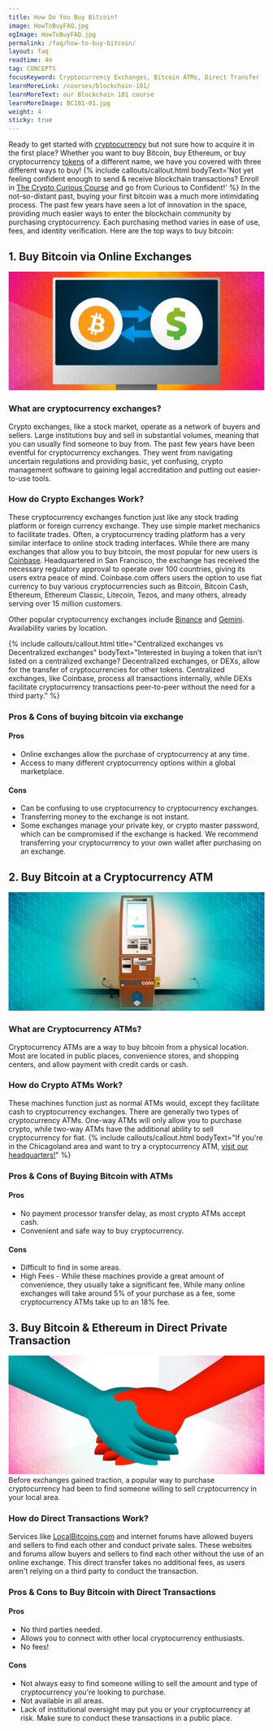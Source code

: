 ```yaml
---
title: How Do You Buy Bitcoin?
image: HowToBuyFAQ.jpg
ogImage: HowToBuyFAQ.jpg
permalink: /faq/how-to-buy-bitcoin/
layout: faq
readtime: 4m
tag: CONCEPTS
focusKeyword: Cryptocurrency Exchanges, Bitcoin ATMs, Direct Transfer
learnMoreLink: /courses/blockchain-101/
learnMoreText: our Blockchain 101 course
learnMoreImage: BC101-01.jpg
weight: 4
sticky: true
---
```

<span>Ready to get started with <a href="/faq/what-is-cryptocurrency/" target="_blank">cryptocurrency</a> but not sure how to acquire it in the first place? Whether you want to buy Bitcoin, buy Ethereum, or buy cryptocurrency <a href="/faq/coins-vs-tokens/" target="_blank">tokens</a> of a different name, we have you covered with three different ways to buy!</span>
{% include callouts/callout.html
    bodyText='Not yet feeling confident enough to send & receive blockchain transactions? Enroll in <a href="/crypto-curious/" target="_blank">The Crypto Curious Course</a> and go from Curious to Confident!'
%}
<span>In the not-so-distant past, buying your first bitcoin was a much more intimidating process. The past few years have seen a lot of innovation in the space, providing much easier ways to enter the blockchain community by purchasing cryptocurrency. Each purchasing method varies in ease of use, fees, and identity verification. Here are the top ways to buy bitcoin:</span>

<h2>1. Buy Bitcoin via Online Exchanges</h2>
<img src="/assets/img/Exchanges.jpg" alt="how to buy bitcoin via online exchanges" title="Buying bitcoin on an exchange">
<h3>What are cryptocurrency exchanges?</h3> 
<span>Crypto exchanges, like a stock market, operate as a network of buyers and sellers. Large institutions buy and sell in substantial volumes, meaning that you can usually find someone to buy from.</span>
<span>The past few years have been eventful for cryptocurrency exchanges. They went from navigating uncertain regulations and providing basic, yet confusing, crypto management software to gaining legal accreditation and putting out easier-to-use tools.</span>
<h3>How do Crypto Exchanges Work?</h3>
<span>These cryptocurrency exchanges function just like any stock trading platform or foreign currency exchange. They use simple market mechanics to facilitate trades. Often, a cryptocurrency trading platform has a very similar interface to online stock trading interfaces.</span>
<span>While there are many exchanges that allow you to buy bitcoin, the most popular for new users is <a href="https://www.coinbase.com/" target="_blank">Coinbase</a>. Headquartered in San Francisco, the exchange has received the necessary regulatory approval to operate over 100 countries, giving its users extra peace of mind. Coinbase.com offers users the option to use fiat currency to buy various cryptocurrencies such as Bitcoin, Bitcoin Cash, Ethereum, Ethereum Classic, Litecoin, Tezos, and many others, already serving over 15 million customers.</span>  

<span>Other popular cryptocurrency exchanges include <a href="https://www.binance.com/" target="_blank">Binance</a> and <a href="https://gemini.com/" target="_blank">Gemini</a>. Availability varies by location.</span>

{% include callouts/callout.html
    title="Centralized exchanges vs Decentralized exchanges"
    bodyText="Interested in buying a token that isn’t listed on a centralized exchange? Decentralized exchanges, or DEXs, allow for the transfer of cryptocurrencies for other tokens. Centralized exchanges, like Coinbase, process all transactions internally, while DEXs facilitate cryptocurrency transactions peer-to-peer without the need for a third party."
%}
<h3>Pros & Cons of buying bitcoin via exchange</h3>
<h4>Pros</h4>
<ul>
  <li>Online exchanges allow the purchase of cryptocurrency at any time.</li>
  <li>Access to many different cryptocurrency options within a global marketplace.</li>
</ul>
<h4>Cons</h4>
<ul>
  <li>Can be confusing to use cryptocurrency to cryptocurrency exchanges.</li>
  <li>Transferring money to the exchange is not instant.</li>
  <li>Some exchanges manage your private key, or crypto master password, which can be compromised if the exchange is hacked. We recommend transferring your cryptocurrency to your own wallet after purchasing on an exchange.</li>
</ul>
<h2>2. Buy Bitcoin at a Cryptocurrency ATM</h2>
<img src="/assets/img/cryptoATM.jpg" alt="How to buy bitcoin at a Cryptocurrency ATM" title="A RockItCoin ATM">
<h3>What are Cryptocurrency ATMs?</h3>
<span>Cryptocurrency ATMs are a way to buy bitcoin from a physical location. Most are located in public places, convenience stores, and shopping centers, and allow payment with credit cards or cash.</span>
<h3>How do Crypto ATMs Work?</h3>
<span>These machines function just as normal ATMs would, except they facilitate cash to cryptocurrency exchanges. There are generally two types of cryptocurrency ATMs. One-way ATMs will only allow you to purchase crypto, while two-way ATMs have the additional ability to sell cryptocurrency for fiat.</span>
{% include callouts/callout.html
    bodyText="If you're in the Chicagoland area and want to try a cryptocurrency ATM, <a href='/contact-us/' target='_blank'>visit our headquarters!</a>"
%}
<h3>Pros & Cons of Buying Bitcoin with ATMs</h3>
<h4>Pros</h4>
<ul>
  <li>No payment processor transfer delay, as most crypto ATMs accept cash.</li>
  <li>Convenient and safe way to buy cryptocurrency.</li>
</ul>
<h4>Cons</h4>
<ul>
  <li>Difficult to find in some areas.</li>
  <li>High Fees - While these machines provide a great amount of convenience, they usually take a significant fee. While many online exchanges will take around 5% of your purchase as a fee, some cryptocurrency ATMs take up to an 18% fee.</li>
</ul>
<h2>3. Buy Bitcoin & Ethereum in Direct Private Transaction</h2>
<img src="/assets/img/PrivateTransaction.jpg" alt="How to buy bitcoin, ethereum and other crypto in a direct private transaction" title="Buying crypto in a private transaction">
<span>Before exchanges gained traction, a popular way to purchase cryptocurrency had been to find someone willing to sell cryptocurrency in your local area.</span>
<h3>How do Direct Transactions Work?</h3>
<span>Services like <a href="https://localbitcoins.com/" target="_blank">LocalBitcoins.com</a> and internet forums have allowed buyers and sellers to find each other and conduct private sales. These websites and forums allow buyers and sellers to find each other without the use of an online exchange. This direct transfer takes no additional fees, as users aren't relying on a third party to conduct the transaction.</span>
<h3>Pros & Cons to Buy Bitcoin with Direct Transactions</h3>
<h4>Pros</h4>
<ul>
  <li>No third parties needed.</li>
  <li>Allows you to connect with other local cryptocurrency enthusiasts.</li>
  <li>No fees!</li>
</ul>
<h4>Cons</h4>
<ul>
  <li>Not always easy to find someone willing to sell the amount and type of cryptocurrency you're looking to purchase.</li>
  <li>Not available in all areas.</li>
  <li>Lack of institutional oversight may put you or your cryptocurrency at risk. Make sure to conduct these transactions in a public place.</li>
</ul>
